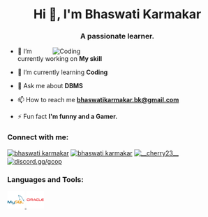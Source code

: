 <h1 align="center">Hi 👋, I'm Bhaswati Karmakar</h1>
<h3 align="center">A passionate learner.</h3>
<img align="right" alt="Coding" width="400" src="https://64.media.tumblr.com/ba8c705edd2bed0a28d9458811155d69/tumblr_pap19zg4ae1w3zg6go1_500.gif">

- 🔭 I’m currently working on **My skill**

- 🌱 I’m currently learning **Coding**

- 💬 Ask me about **DBMS**

- 📫 How to reach me **bhaswatikarmakar.bk@gmail.com**

- ⚡ Fun fact **I'm funny and a Gamer.**

<h3 align="left">Connect with me:</h3>
<p align="left">
<a href="https://linkedin.com/in/bhaswati karmakar" target="blank"><img align="center" src="https://raw.githubusercontent.com/rahuldkjain/github-profile-readme-generator/master/src/images/icons/Social/linked-in-alt.svg" alt="bhaswati karmakar" height="30" width="40" /></a>
<a href="https://fb.com/bhaswati karmakar" target="blank"><img align="center" src="https://raw.githubusercontent.com/rahuldkjain/github-profile-readme-generator/master/src/images/icons/Social/facebook.svg" alt="bhaswati karmakar" height="30" width="40" /></a>
<a href="https://instagram.com/__cherry23__" target="blank"><img align="center" src="https://raw.githubusercontent.com/rahuldkjain/github-profile-readme-generator/master/src/images/icons/Social/instagram.svg" alt="__cherry23__" height="30" width="40" /></a>
<a href="https://discord.gg/discord.gg/gcop" target="blank"><img align="center" src="https://raw.githubusercontent.com/rahuldkjain/github-profile-readme-generator/master/src/images/icons/Social/discord.svg" alt="discord.gg/gcop" height="30" width="40" /></a>
</p>

<h3 align="left">Languages and Tools:</h3>
<p align="left"> <a href="https://www.mysql.com/" target="_blank" rel="noreferrer"> <img src="https://raw.githubusercontent.com/devicons/devicon/master/icons/mysql/mysql-original-wordmark.svg" alt="mysql" width="40" height="40"/> </a> <a href="https://www.oracle.com/" target="_blank" rel="noreferrer"> <img src="https://raw.githubusercontent.com/devicons/devicon/master/icons/oracle/oracle-original.svg" alt="oracle" width="40" height="40"/> </a> </p>
